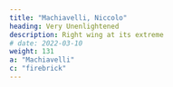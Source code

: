 ```yaml
---
title: "Machiavelli, Niccolo"
heading: Very Unenlightened
description: Right wing at its extreme
# date: 2022-03-10
weight: 131
a: "Machiavelli"
c: "firebrick"
---
```

